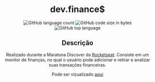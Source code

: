 <h1 align="center">dev.finance$</h1>
  <p align="center"><img alt="GitHub language count" src="https://img.shields.io/github/languages/count/eliasinacio/dev.finances">
  <img alt="GitHub code size in bytes" src="https://img.shields.io/github/languages/code-size/eliasinacio/dev.finances?color=orange">
  <img alt="GitHub top language" src="https://img.shields.io/github/languages/top/eliasinacio/dev.finances?color=green"></p>
<h2 align="center">Descrição</h2>

<p align="center">Realizado durante a Maratona Discover da <a href="https://rocketseat.com.br" target="blank">Rocketseat</a>. Consiste em um monitor de finanças, no qual o usuário pode adicionar e retirar e analizar suas transações financeiras.</p>
<p align="center">Pode ser vizualizado <a href="https://eliasinacio.github.io/dev.finances/" target="blank">aqui</a></p>
